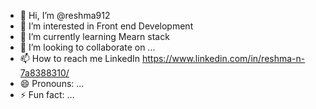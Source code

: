 - 👋 Hi, I’m @reshma912
- 👀 I’m interested in Front end Development
- 🌱 I’m currently learning  Mearn stack
- 💞️ I’m looking to collaborate on ...
- 📫 How to reach me LinkedIn  https://www.linkedin.com/in/reshma-n-7a8388310/
- 😄 Pronouns: ...
- ⚡ Fun fact: ...

<!---
reshma912/reshma912 is a ✨ special ✨ repository because its `README.md` (this file) appears on your GitHub profile.
You can click the Preview link to take a look at your changes.
--->

